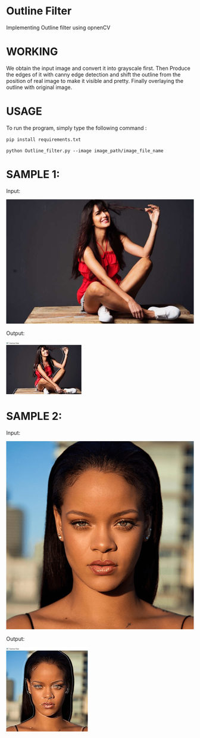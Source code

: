 # Outline Filter

Implementing Outline filter using opnenCV

# WORKING

We obtain the input image and convert it into grayscale first. Then Produce the edges of it with canny edge detection and shift the outline from the position of real image to make it visible and pretty. Finally overlaying the outline with original image.

# USAGE

To run the program, simply type the following command :

```
pip install requirements.txt
```
```
python Outline_filter.py --image image_path/image_file_name
```

# SAMPLE 1:

Input:
 
![Alt](images/inp_img2.jpg)

Output:

![Alt](images/out_img2.jpg)

# SAMPLE 2:

Input:

![Alt](images/inp_img1.jpg)

Output:

![Alt](images/out_img1.jpg)






